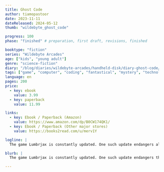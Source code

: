 ```yaml
---
title: Ghost Code
author: tiamopastoor
date: 2023-11-11
dateReleased: 2024-05-12
thumb: "wildebyte_ghost_code"

progress: 100
phase: "finished" # preparation, first draft, revisions, finished

booktype: "fiction"
series: "Wildebyte Arcades"
age: ["kids", "young adult"] 
genre: "science-fiction"
diary: "/blog/diaries/wildebyte-arcades/handheld-disk/diary-ghost-code/"
tags: ["game", "computer", "coding", "fantastical", "mystery", "technology", "adventure"]
language: en
pages: 200
price:
  - key: ebook
    value: 3.99
  - key: paperback
    value: 11.99

links:
  - key: Ebook / Paperback (Amazon)
    value: https://www.amazon.com/dp/B0CW174QK1/
  - key: Ebook / Paperback (Other major stores)
    value: https://books2read.com/u/merv1Y

logline: |
  The game Lumbrjax is constantly updated. One such update endangers all the characters. Trapped in a dark forest, Wildebyte must uncover its secrets and repair the game, as a fairy tale quickly turns into a ghost story.

blurb: |
  The game Lumbrjax is constantly updated. One such update endangers the lives of all the characters. Trapped in a dark forest, Wildebyte must uncover the secret behind a ghost story and repair the game, in exchange for another Lost Memory.

---
```


